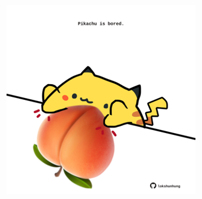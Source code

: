 <!-- built at 01/04/2022, 03:23:09 UTC -->
<p align="center">
  <img width="500" height="500" src="./ReadmeImage.svg">
</p>

